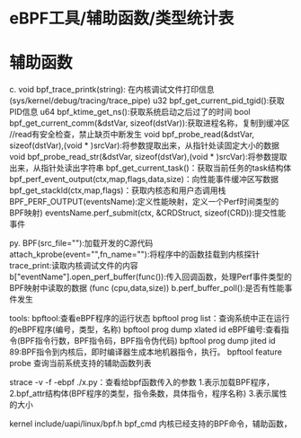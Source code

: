# eBPF工具/辅助函数/类型统计表

# 辅助函数
c.
void bpf_trace_printk(string): 在内核调试文件打印信息(sys/kernel/debug/tracing/trace_pipe)
u32 bpf_get_current_pid_tgid():获取PID信息
u64 bpf_ktime_get_ns():获取系统启动之后过了的时间
bool bpf_get_current_comm(&dstVar, sizeof(dstVar)):获取进程名称，复制到缓冲区
//read有安全检查，禁止缺页中断发生
void bpf_probe_read(&dstVar, sizeof(dstVar),(void * )srcVar):将参数提取出来，从指针处读固定大小的数据
void bpf_probe_read_str(&dstVar, sizeof(dstVar),(void * )srcVar):将参数提取出来，从指针处读出字符串
bpf_get_current_task()：获取当前任务的task结构体
bpf_perf_event_output(ctx,map,flags,data,size)：向性能事件缓冲区写数据
bpf_get_stackld(ctx,map,flags)：获取内核态和用户态调用栈
BPF_PERF_OUTPUT(eventsName):定义性能映射，定义一个Perf时间类型的BPF映射)
eventsName.perf_submit(ctx, &CRDStruct, sizeof(CRD)):提交性能事件

py.
BPF(src_file=""):加载开发的C源代码
attach_kprobe(event="",fn_name=""):将程序中的函数挂载到内核探针
trace_print:读取内核调试文件的内容
b["eventName"].open_perf_buffer(func()):传入回调函数，处理Perf事件类型的BPF映射中读取的数据
                               (func (cpu,data,size))
b.perf_buffer_poll():是否有性能事件发生

tools:
bpftool:查看eBPF程序的运行状态
bpftool prog list：查询系统中正在运行的eBPF程序(编号，类型，名称)
bpftool prog dump xlated id eBPF编号:查看指令(BPF指令行数，BPF指令码，BPF指令伪代码)
bpftool prog dump jited id 89:BPF指令到内核后，即时编译器生成本地机器指令，执行。
bpftool feature probe 查询当前系统支持的辅助函数列表


strace -v -f -ebpf ./x.py：查看给bpf函数传入的参数
			   1.表示加载BPF程序，
			   2.bpf_attr结构体(BPF程序的类型，指令条数，具体指令，程序名称)
			   3.表示属性的大小





kernel
include/uapi/linux/bpf.h bpf_cmd 内核已经支持的BPF命令，辅助函数，

